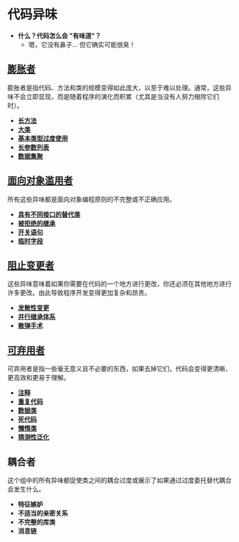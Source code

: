 # 代码异味

- **什么？代码怎么会 "有味道"？**
  - 嗯，它没有鼻子... 但它确实可能很臭！

## [膨胀者](codesmells/bloaters.md)

膨胀者是指代码、方法和类的规模变得如此庞大，以至于难以处理。通常，这些异味不会立即显现，而是随着程序的演化而积累（尤其是当没有人努力根除它们时）。

- **[长方法](codesmells/bloaters/LongMethod.md)**
- **[大类](codesmells/bloaters/LargeClass.md)**
- **[基本类型过度使用](codesmells/bloaters/primitiveObsession.md)**
- **[长参数列表](codesmells/bloaters/LongParaList.md)**
- **[数据集聚](codesmells/bloaters/DataClumps.md)**

## [面向对象滥用者](codesmells/Object-OrientationAbusers.md)

所有这些异味都是面向对象编程原则的不完整或不正确应用。

- **[具有不同接口的替代类](codesmells/Object-OrientationAbusers/Alternative.md)**
- **[被拒绝的继承](codesmells/Object-OrientationAbusers/Refused.md)**
- **[开关语句](codesmells/Object-OrientationAbusers/SwitchStatements.md)**
- **[临时字段](codesmells/Object-OrientationAbusers/Temporary.md)**

## [阻止变更者](codesmells/Change.md)

这些异味意味着如果你需要在代码的一个地方进行更改，你还必须在其他地方进行许多更改。由此导致程序开发变得更加复杂和昂贵。

- **[发散性变更](codesmells/Change/Divergent.md)**
- **[并行继承体系](codesmells/Change/Parallel.md)**
- **[散弹手术](codesmells/Change/Shotgun.md)**

## [可弃用者](codesmells/Dispensables.md)

可弃用者是指一些毫无意义且不必要的东西，如果去掉它们，代码会变得更清晰、更高效和更易于理解。

- **[注释](codesmells/Dispensables/Comments.md)**
- **[重复代码](codesmells/Dispensables/Duplicate.md)**
- **[数据类](codesmells/Dispensables/Data.md)**
- **[死代码](codesmells/Dispensables/Dead.md)**
- **[懒惰类](codesmells/Dispensables/Lazy.md)**
- **[猜测性泛化](codesmells/Dispensables/Speculative.md)**

## 耦合者

这个组中的所有异味都促使类之间的耦合过度或展示了如果通过过度委托替代耦合会发生什么。

- **特征嫉妒**
- **不适当的亲密关系**
- **不完整的库类**
- **消息链**
